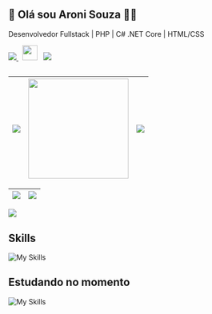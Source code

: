 ## 🚀 Olá sou Aroni Souza 👋🏼

Desenvolvedor Fullstack | PHP | C# .NET Core | HTML/CSS
<div>
  <a href="https://aroni-souza.bubbleapps.io/version-test">
    <img src="https://img.shields.io/badge/website-000000?style=for-the-badge&logo=About.me&logoColor=white" />
  </a>
    &nbsp;&nbsp;<img height="30px" src="https://encantosdoflorescer.com.br/wp-content/uploads/2023/07/vd-code.png" />&nbsp;&nbsp;
    <a href="https://www.linkedin.com/in/aroni-souza/">
    <img src="https://img.shields.io/badge/LinkedIn-0077B5?style=for-the-badge&logo=linkedin&logoColor=white" />
  </a>
</div>

##

| ![](http://github-profile-summary-cards.vercel.app/api/cards/stats?username=aronisouza&theme=github_dark) | <img height="200em" src="https://github-readme-stats.vercel.app/api/top-langs?username=aronisouza&layout=compact&langs_count=16&card_width=320&theme=tokyonight" /> | ![](http://github-profile-summary-cards.vercel.app/api/cards/most-commit-language?username=aronisouza&theme=github_dark) |
| :-: | :-: | :-: |

| ![](http://github-profile-summary-cards.vercel.app/api/cards/profile-details?username=aronisouza&theme=github_dark) | [![](https://github-readme-streak-stats.herokuapp.com?user=aronisouza&theme=github-dark-blue&border_radius=5)]() |
| :-: | :-: |

[![](https://github-readme-activity-graph.vercel.app/graph?username=aronisouza&bg_color=1a1b27&color=38bdae&line=38bdae&point=bf91f3&area=true&hide_border=true)]()

## Skills

![My Skills](https://skillicons.dev/icons?i=php,cs,dotnet,js,html,css,mysql,cssbootstrap)

## Estudando no momento

![My Skills](https://skillicons.dev/icons?i=nodejs,nextjs,ts,react,vite,tailwind,prisma)
